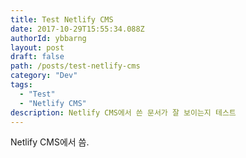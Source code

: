 ```yaml
---
title: Test Netlify CMS
date: 2017-10-29T15:55:34.088Z
authorId: ybbarng
layout: post
draft: false
path: /posts/test-netlify-cms
category: "Dev"
tags:
  - "Test"
  - "Netlify CMS"
description: Netlify CMS에서 쓴 문서가 잘 보이는지 테스트
---
```

Netlify CMS에서 씀.
